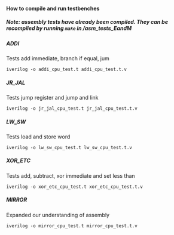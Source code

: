 #### How to compile and run testbenches

##### Note: assembly tests have already been compiled. They can be recompiled by running ```make``` in /asm_tests_EandM

##### ADDI
Tests add immediate, branch if equal, jum
```
iverilog -o addi_cpu_test.t addi_cpu_test.t.v
```

##### JR_JAL
Tests jump register and jump and link
```
iverilog -o jr_jal_cpu_test.t jr_jal_cpu_test.t.v
```

##### LW_SW
Tests load and store word
```
iverilog -o lw_sw_cpu_test.t lw_sw_cpu_test.t.v
```

##### XOR_ETC
Tests add, subtract, xor immediate and set less than
```
iverilog -o xor_etc_cpu_test.t xor_etc_cpu_test.t.v
```

##### MIRROR
Expanded our understanding of assembly
```
iverilog -o mirror_cpu_test.t mirror_cpu_test.t.v
```
